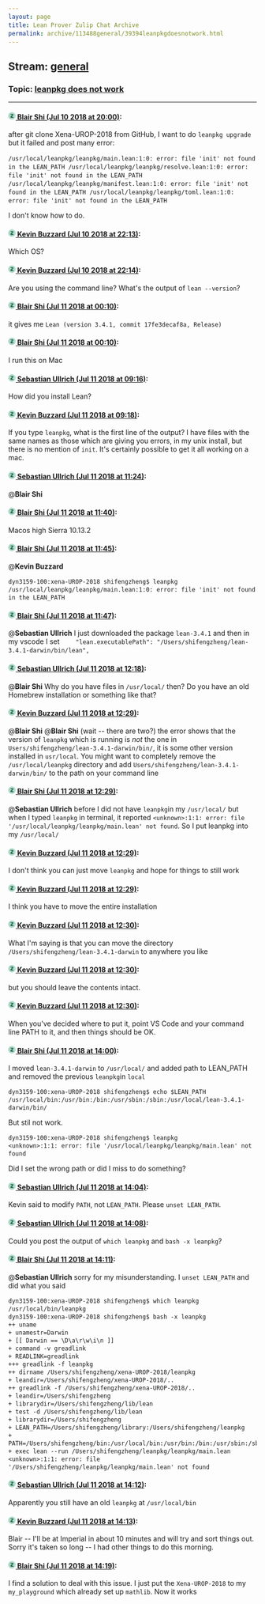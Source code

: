 ```yaml
---
layout: page
title: Lean Prover Zulip Chat Archive 
permalink: archive/113488general/39394leanpkgdoesnotwork.html
---
```


## Stream: [general](index.html)
### Topic: [leanpkg does not work](39394leanpkgdoesnotwork.html)

---

#### [![Click to go to Zulip](../../assets/img/zulip2.png) Blair Shi (Jul 10 2018 at 20:00)](https://leanprover.zulipchat.com/#narrow/stream/113488-general/topic/leanpkg%20does%20not%20work/near/129424899):
after git clone Xena-UROP-2018 from GitHub, I want to do `leanpkg upgrade` but it failed and post many error:

`/usr/local/leanpkg/leanpkg/main.lean:1:0: error: file 'init' not found in the LEAN_PATH
/usr/local/leanpkg/leanpkg/resolve.lean:1:0: error: file 'init' not found in the LEAN_PATH
/usr/local/leanpkg/leanpkg/manifest.lean:1:0: error: file 'init' not found in the LEAN_PATH
/usr/local/leanpkg/leanpkg/toml.lean:1:0: error: file 'init' not found in the LEAN_PATH `

I don't know how to do.

#### [![Click to go to Zulip](../../assets/img/zulip2.png) Kevin Buzzard (Jul 10 2018 at 22:13)](https://leanprover.zulipchat.com/#narrow/stream/113488-general/topic/leanpkg%20does%20not%20work/near/129431669):
Which OS?

#### [![Click to go to Zulip](../../assets/img/zulip2.png) Kevin Buzzard (Jul 10 2018 at 22:14)](https://leanprover.zulipchat.com/#narrow/stream/113488-general/topic/leanpkg%20does%20not%20work/near/129431724):
Are you using the command line? What's the output of `lean --version`?

#### [![Click to go to Zulip](../../assets/img/zulip2.png) Blair Shi (Jul 11 2018 at 00:10)](https://leanprover.zulipchat.com/#narrow/stream/113488-general/topic/leanpkg%20does%20not%20work/near/129437075):
it gives me `Lean (version 3.4.1, commit 17fe3decaf8a, Release)`

#### [![Click to go to Zulip](../../assets/img/zulip2.png) Blair Shi (Jul 11 2018 at 00:10)](https://leanprover.zulipchat.com/#narrow/stream/113488-general/topic/leanpkg%20does%20not%20work/near/129437080):
I run this on Mac

#### [![Click to go to Zulip](../../assets/img/zulip2.png) Sebastian Ullrich (Jul 11 2018 at 09:16)](https://leanprover.zulipchat.com/#narrow/stream/113488-general/topic/leanpkg%20does%20not%20work/near/129456013):
How did you install Lean?

#### [![Click to go to Zulip](../../assets/img/zulip2.png) Kevin Buzzard (Jul 11 2018 at 09:18)](https://leanprover.zulipchat.com/#narrow/stream/113488-general/topic/leanpkg%20does%20not%20work/near/129456073):
If you type `leanpkg`, what is the first line of the output? I have files with the same names as those which are giving you errors, in my unix install, but there is no mention of `init`. It's certainly possible to get it all working on a mac.

#### [![Click to go to Zulip](../../assets/img/zulip2.png) Sebastian Ullrich (Jul 11 2018 at 11:24)](https://leanprover.zulipchat.com/#narrow/stream/113488-general/topic/leanpkg%20does%20not%20work/near/129460129):
@**Blair Shi**

#### [![Click to go to Zulip](../../assets/img/zulip2.png) Blair Shi (Jul 11 2018 at 11:40)](https://leanprover.zulipchat.com/#narrow/stream/113488-general/topic/leanpkg%20does%20not%20work/near/129460708):
Macos high Sierra 10.13.2

#### [![Click to go to Zulip](../../assets/img/zulip2.png) Blair Shi (Jul 11 2018 at 11:45)](https://leanprover.zulipchat.com/#narrow/stream/113488-general/topic/leanpkg%20does%20not%20work/near/129460895):
@**Kevin Buzzard** 

```
dyn3159-100:xena-UROP-2018 shifengzheng$ leanpkg
/usr/local/leanpkg/leanpkg/main.lean:1:0: error: file 'init' not found in the LEAN_PATH
```

#### [![Click to go to Zulip](../../assets/img/zulip2.png) Blair Shi (Jul 11 2018 at 11:47)](https://leanprover.zulipchat.com/#narrow/stream/113488-general/topic/leanpkg%20does%20not%20work/near/129460969):
@**Sebastian Ullrich** I just downloaded the package `lean-3.4.1` and then in my vscode I set 
`    "lean.executablePath": "/Users/shifengzheng/lean-3.4.1-darwin/bin/lean",`

#### [![Click to go to Zulip](../../assets/img/zulip2.png) Sebastian Ullrich (Jul 11 2018 at 12:18)](https://leanprover.zulipchat.com/#narrow/stream/113488-general/topic/leanpkg%20does%20not%20work/near/129462153):
@**Blair Shi** Why do you have files in `/usr/local/` then? Do you have an old Homebrew installation or something like that?

#### [![Click to go to Zulip](../../assets/img/zulip2.png) Kevin Buzzard (Jul 11 2018 at 12:29)](https://leanprover.zulipchat.com/#narrow/stream/113488-general/topic/leanpkg%20does%20not%20work/near/129462557):
@**Blair Shi** @**Blair Shi** (wait -- there are two?) the error shows that the version of `leanpkg` which is running is *not* the one in `Users/shifengzheng/lean-3.4.1-darwin/bin/`, it is some other version installed in `usr/local`. You might want to completely remove the `/usr/local/leanpkg` directory and add `Users/shifengzheng/lean-3.4.1-darwin/bin/` to the path on your command line

#### [![Click to go to Zulip](../../assets/img/zulip2.png) Blair Shi (Jul 11 2018 at 12:29)](https://leanprover.zulipchat.com/#narrow/stream/113488-general/topic/leanpkg%20does%20not%20work/near/129462558):
@**Sebastian Ullrich**  before I did not have `leanpkg`in my `/usr/local/` but when I typed `leanpkg` in terminal, it reported `<unknown>:1:1: error: file '/usr/local/leanpkg/leanpkg/main.lean' not found`. So I put leanpkg into my `/usr/local/`

#### [![Click to go to Zulip](../../assets/img/zulip2.png) Kevin Buzzard (Jul 11 2018 at 12:29)](https://leanprover.zulipchat.com/#narrow/stream/113488-general/topic/leanpkg%20does%20not%20work/near/129462561):
I don't think you can just move `leanpkg` and hope for things to still work

#### [![Click to go to Zulip](../../assets/img/zulip2.png) Kevin Buzzard (Jul 11 2018 at 12:29)](https://leanprover.zulipchat.com/#narrow/stream/113488-general/topic/leanpkg%20does%20not%20work/near/129462565):
I think you have to move the entire installation

#### [![Click to go to Zulip](../../assets/img/zulip2.png) Kevin Buzzard (Jul 11 2018 at 12:30)](https://leanprover.zulipchat.com/#narrow/stream/113488-general/topic/leanpkg%20does%20not%20work/near/129462644):
What I'm saying is that you can move the directory `/Users/shifengzheng/lean-3.4.1-darwin` to anywhere you like

#### [![Click to go to Zulip](../../assets/img/zulip2.png) Kevin Buzzard (Jul 11 2018 at 12:30)](https://leanprover.zulipchat.com/#narrow/stream/113488-general/topic/leanpkg%20does%20not%20work/near/129462648):
but you should leave the contents intact.

#### [![Click to go to Zulip](../../assets/img/zulip2.png) Kevin Buzzard (Jul 11 2018 at 12:30)](https://leanprover.zulipchat.com/#narrow/stream/113488-general/topic/leanpkg%20does%20not%20work/near/129462654):
When you've decided where to put it, point VS Code and your command line PATH to it, and then things should be OK.

#### [![Click to go to Zulip](../../assets/img/zulip2.png) Blair Shi (Jul 11 2018 at 14:00)](https://leanprover.zulipchat.com/#narrow/stream/113488-general/topic/leanpkg%20does%20not%20work/near/129465999):
I moved `lean-3.4.1-darwin` to `/usr/local/` and added path to LEAN_PATH and removed the previous `leanpkg`in `local`
```
dyn3159-100:xena-UROP-2018 shifengzheng$ echo $LEAN_PATH
/usr/local/bin:/usr/bin:/bin:/usr/sbin:/sbin:/usr/local/lean-3.4.1-darwin/bin/
```
But stil not work. 
```
dyn3159-100:xena-UROP-2018 shifengzheng$ leanpkg
<unknown>:1:1: error: file '/usr/local/leanpkg/leanpkg/main.lean' not found
```
Did I set the wrong path or did I miss to do something?

#### [![Click to go to Zulip](../../assets/img/zulip2.png) Sebastian Ullrich (Jul 11 2018 at 14:04)](https://leanprover.zulipchat.com/#narrow/stream/113488-general/topic/leanpkg%20does%20not%20work/near/129466184):
Kevin said to modify `PATH`, not `LEAN_PATH`. Please `unset LEAN_PATH`.

#### [![Click to go to Zulip](../../assets/img/zulip2.png) Sebastian Ullrich (Jul 11 2018 at 14:08)](https://leanprover.zulipchat.com/#narrow/stream/113488-general/topic/leanpkg%20does%20not%20work/near/129466360):
Could you post the output of `which leanpkg` and `bash -x leanpkg`?

#### [![Click to go to Zulip](../../assets/img/zulip2.png) Blair Shi (Jul 11 2018 at 14:11)](https://leanprover.zulipchat.com/#narrow/stream/113488-general/topic/leanpkg%20does%20not%20work/near/129466476):
@**Sebastian Ullrich**  sorry for my misunderstanding. I `unset LEAN_PATH` and did what you said
```
dyn3159-100:xena-UROP-2018 shifengzheng$ which leanpkg
/usr/local/bin/leanpkg
dyn3159-100:xena-UROP-2018 shifengzheng$ bash -x leanpkg
++ uname
+ unamestr=Darwin
+ [[ Darwin == \D\a\r\w\i\n ]]
+ command -v greadlink
+ READLINK=greadlink
+++ greadlink -f leanpkg
++ dirname /Users/shifengzheng/xena-UROP-2018/leanpkg
+ leandir=/Users/shifengzheng/xena-UROP-2018/..
++ greadlink -f /Users/shifengzheng/xena-UROP-2018/..
+ leandir=/Users/shifengzheng
+ librarydir=/Users/shifengzheng/lib/lean
+ test -d /Users/shifengzheng/lib/lean
+ librarydir=/Users/shifengzheng
+ LEAN_PATH=/Users/shifengzheng/library:/Users/shifengzheng/leanpkg
+ PATH=/Users/shifengzheng/bin:/usr/local/bin:/usr/bin:/bin:/usr/sbin:/sbin
+ exec lean --run /Users/shifengzheng/leanpkg/leanpkg/main.lean
<unknown>:1:1: error: file '/Users/shifengzheng/leanpkg/leanpkg/main.lean' not found
```

#### [![Click to go to Zulip](../../assets/img/zulip2.png) Sebastian Ullrich (Jul 11 2018 at 14:12)](https://leanprover.zulipchat.com/#narrow/stream/113488-general/topic/leanpkg%20does%20not%20work/near/129466541):
Apparently you still have an old `leanpkg` at `/usr/local/bin`

#### [![Click to go to Zulip](../../assets/img/zulip2.png) Kevin Buzzard (Jul 11 2018 at 14:13)](https://leanprover.zulipchat.com/#narrow/stream/113488-general/topic/leanpkg%20does%20not%20work/near/129466576):
Blair -- I'll be at Imperial in about 10 minutes and will try and sort things out. Sorry it's taken so long -- I had other things to do this morning.

#### [![Click to go to Zulip](../../assets/img/zulip2.png) Blair Shi (Jul 11 2018 at 14:19)](https://leanprover.zulipchat.com/#narrow/stream/113488-general/topic/leanpkg%20does%20not%20work/near/129466958):
I find a solution to deal with this issue. I just put the `Xena-UROP-2018` to my `my_playground` which already set up `mathlib`. Now it works

